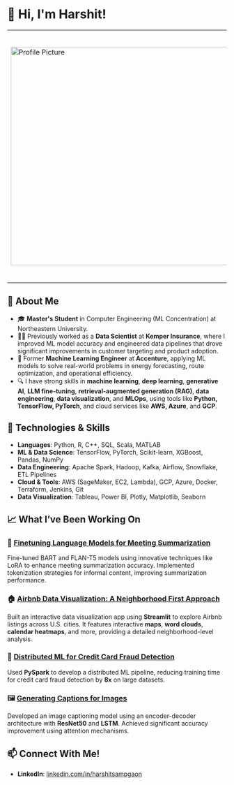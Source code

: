 <!--
**hrs19/hrs19** is a ✨ _special_ ✨ repository because its `README.md` (this file) appears on your GitHub profile.

Here are some ideas to get you started:

- 🔭 I’m currently working on ...
- 🌱 I’m currently learning ...
- 👯 I’m looking to collaborate on ...
- 🤔 I’m looking for help with ...
- 💬 Ask me about ...
- 📫 How to reach me: ...
- 😄 Pronouns: ...
- ⚡ Fun fact: ...
-->

# 👋 Hi, I'm Harshit!
<!--

![Profile Picture](https://media.licdn.com/dms/image/v2/D4E03AQFFfvFz_4Sxjg/profile-displayphoto-shrink_400_400/profile-displayphoto-shrink_400_400/0/1727628230145?e=1733356800&v=beta&t=pm8CXSiIT34c9v94YYJcbYkk3A-jBSlj_nbsVapJhHM)

I’m a **Machine Learning Engineer**/**Data Scientist**. Currently pursuing my Master’s in **Computer Engineering with a Machine Learning concentration** from Northeastern University, soon to graduate in December 2024, I am passionate about solving challenging problems and building impactful ML applications.
-->
<table>
  <tr>
    <td>
      <img src="https://media.licdn.com/dms/image/v2/D4E03AQFFfvFz_4Sxjg/profile-displayphoto-shrink_400_400/profile-displayphoto-shrink_400_400/0/1727628230145?e=1733356800&v=beta&t=pm8CXSiIT34c9v94YYJcbYkk3A-jBSlj_nbsVapJhHM" alt="Profile Picture" width="500">
    </td>
    <td>
      <p>
        I’m a <strong>Machine Learning Engineer</strong>/<strong>Data Scientist</strong>. Currently pursuing my Master’s in <strong>Computer Engineering with a Machine Learning concentration</strong> from Northeastern University, soon to graduate in December 2024, I am passionate about solving challenging problems and building impactful ML applications.
      </p>
    </td>
  </tr>
</table>

## 🚀 About Me

- 🎓 **Master's Student** in Computer Engineering (ML Concentration) at Northeastern University. <!--, with a GPA of **4.00**.-->
- 👨‍💻 Previously worked as a **Data Scientist** at **Kemper Insurance**, where I improved ML model accuracy and engineered data pipelines that drove significant improvements in customer targeting and product adoption.
- 🤖 Former **Machine Learning Engineer** at **Accenture**, applying ML models to solve real-world problems in energy forecasting, route optimization, and operational efficiency.
- 🔍 I have strong skills in **machine learning**, **deep learning**, **generative AI**, **LLM fine-tuning**, **retrieval-augmented generation (RAG)**, **data engineering**, **data visualization**, and **MLOps**, using tools like **Python, TensorFlow, PyTorch**, and cloud services like **AWS, Azure**, and **GCP**.
  
## 🔧 Technologies & Skills

- **Languages**: Python, R, C++, SQL, Scala, MATLAB
- **ML & Data Science**: TensorFlow, PyTorch, Scikit-learn, XGBoost, Pandas, NumPy
- **Data Engineering**: Apache Spark, Hadoop, Kafka, Airflow, Snowflake, ETL Pipelines
- **Cloud & Tools**: AWS (SageMaker, EC2, Lambda), GCP, Azure, Docker, Terraform, Jenkins, Git
- **Data Visualization**: Tableau, Power BI, Plotly, Matplotlib, Seaborn

## 📈 What I’ve Been Working On

### 🚗 [Finetuning Language Models for Meeting Summarization](https://github.com/hrs19/Dialogue-Summarization)
Fine-tuned BART and FLAN-T5 models using innovative techniques like LoRA to enhance meeting summarization accuracy. Implemented tokenization strategies for informal content, improving summarization performance.

### 🏠 [Airbnb Data Visualization: A Neighborhood First Approach](https://github.com/hrs19/airbnb-data-visualization/)
Built an interactive data visualization app using **Streamlit** to explore Airbnb listings across U.S. cities. It features interactive **maps**, **word clouds**, **calendar heatmaps**, and more, providing a detailed neighborhood-level analysis.

### 🏦 [Distributed ML for Credit Card Fraud Detection](https://github.com/hrs19/distributed-ml-credit-fraud-pyspark)
Used **PySpark** to develop a distributed ML pipeline, reducing training time for credit card fraud detection by **8x** on large datasets.

### 🖼️ [Generating Captions for Images](https://github.com/hrs19/Image2Text-CaptionGen/)
Developed an image captioning model using an encoder-decoder architecture with **ResNet50** and **LSTM**. Achieved significant accuracy improvement using attention mechanisms.
<!--
## 📊 Experience Highlights

- **Data Scientist at Kemper Insurance**: Improved an XGBoost ML model’s accuracy from **62% to 91%** and built daily ETL processes for millions of records, enhancing customer journey analysis and driving sales efficiency.
- **Machine Learning Developer at Accenture**: Developed ML models for **energy forecasting** and **employee transportation routing**, leading to major operational savings and increased green power usage from **78% to 95%**.
-->
## 📫 Connect With Me!

- **LinkedIn**: [linkedin.com/in/harshitsampgaon](https://www.linkedin.com/in/harshitsampgaon/)
